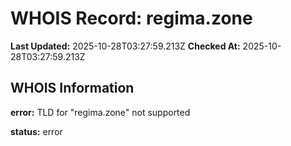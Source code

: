 # WHOIS Record: regima.zone

**Last Updated:** 2025-10-28T03:27:59.213Z
**Checked At:** 2025-10-28T03:27:59.213Z

## WHOIS Information

**error:** TLD for "regima.zone" not supported

**status:** error

